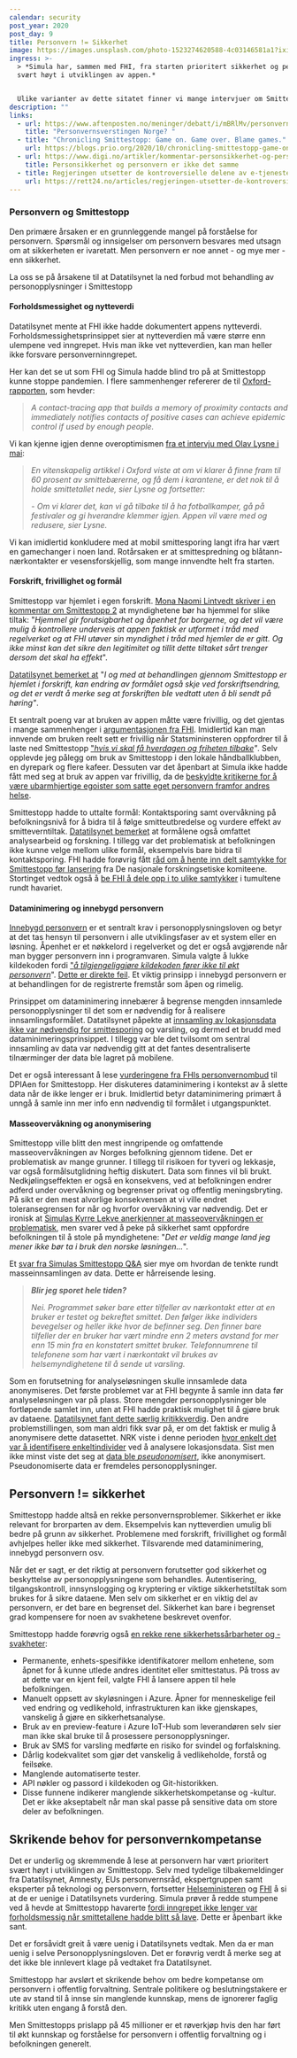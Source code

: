 ```yaml
---
calendar: security
post_year: 2020
post_day: 9
title: Personvern != Sikkerhet
image: https://images.unsplash.com/photo-1523274620588-4c03146581a1?ixid=MXwxMjA3fDB8MHxwaG90by1wYWdlfHx8fGVufDB8fHw%3D&ixlib=rb-1.2.1
ingress: >-
  > *Simula har, sammen med FHI, fra starten prioritert sikkerhet og personvern
  svært høyt i utviklingen av appen.*


  Ulike varianter av dette sitatet finner vi mange intervjuer om Smittestopp. [Politikere](https://www.stortinget.no/no/Saker-og-publikasjoner/Sporsmal/Skriftlige-sporsmal-og-svar/Skriftlig-sporsmal/?qid=80243), [helsebyråkrater](https://www.dagensmedisin.no/artikler/2020/04/02/massiv-kritikk-mot-korona-app/) og [utviklerne](https://www.vg.no/nyheter/meninger/i/b5xzll/simula-smittestopp-virker) forsikrer at sikkerhet og personvern er ivaretatt. Kontrasten til Smittestopp-havariet er oppsiktsvekkende. Hvordan kan dette forstås?
description: ""
links:
  - url: https://www.aftenposten.no/meninger/debatt/i/mBRlMv/personvernsverstingen-norge
    title: "Personvernsverstingen Norge? "
  - title: "Chronicling Smittestopp: Game on. Game over. Blame games."
    url: https://blogs.prio.org/2020/10/chronicling-smittestopp-game-on-game-over-blame-games/
  - url: https://www.digi.no/artikler/kommentar-personsikkerhet-og-personvern-er-ikke-det-samme/458555
    title: Personsikkerhet og personvern er ikke det samme
  - title: Regjeringen utsetter de kontroversielle delene av e-tjenesteloven
    url: https://rett24.no/articles/regjeringen-utsetter-de-kontroversielle-delene-av-e-tjenesteloven
---
```

### Personvern og Smittestopp

Den primære årsaken er en grunnleggende mangel på forståelse for personvern. Spørsmål og innsigelser om personvern besvares med utsagn om at sikkerheten er ivaretatt. Men personvern er noe annet - og mye mer - enn sikkerhet.

La oss se på årsakene til at Datatilsynet la ned forbud mot behandling av personopplysninger i Smittestopp

#### Forholdsmessighet og nytteverdi

Datatilsynet mente at FHI ikke hadde dokumentert appens nytteverdi. Forholdsmessighetsprinsippet sier at nytteverdien må være større enn ulempene ved inngrepet. Hvis man ikke vet nytteverdien, kan man heller ikke forsvare personverninngrepet.

Her kan det se ut som FHI og Simula hadde blind tro på at Smittestopp kunne stoppe pandemien. I flere sammenhenger refererer de til [Oxford-rapporten](https://pubmed.ncbi.nlm.nih.gov/32234805/), som hevder:

> *A contact-tracing app that builds a memory of proximity contacts and immediately notifies contacts of positive cases can achieve epidemic control if used by enough people.*

Vi kan kjenne igjen denne overoptimismen [fra et intervju med Olav Lysne i mai](https://www.dagbladet.no/nyheter/har-ikke-oppdaget-coronasmitte/72454590):

> *En vitenskapelig artikkel i Oxford viste at om vi klarer å finne fram til 60 prosent av smittebærerne, og få dem i karantene, er det nok til å holde smittetallet nede, sier Lysne og fortsetter:*
>
> *\- Om vi klarer det, kan vi gå tilbake til å ha fotballkamper, gå på festivaler og gi hverandre klemmer igjen. Appen vil være med og redusere, sier Lysne.*

Vi kan imidlertid konkludere med at mobil smittesporing langt ifra har vært en gamechanger i noen land. Rotårsaken er at smittespredning og blåtann-nærkontakter er vesensforskjellig, som mange innvendte helt fra starten.

#### Forskrift, frivillighet og formål

Smittestopp var hjemlet i egen forskrift. [Mona Naomi Lintvedt skriver i en kommentar om Smittestopp 2](https://rett24.no/articles/derfor-bor-vi-ha-hjemmel-for-smittestopp-2) at myndighetene bør ha hjemmel for slike tiltak: "*Hjemmel gir forutsigbarhet og åpenhet for borgerne, og det vil være mulig å kontrollere underveis at appen faktisk er utformet i tråd med regelverket og at FHI utøver sin myndighet i tråd med hjemler de er gitt. Og ikke minst kan det sikre den legitimitet og tillit dette tiltaket sårt trenger dersom det skal ha effekt*".

[Datatilsynet bemerket at](https://www.datatilsynet.no/contentassets/ae1905a8b88d4d869f1e059b60be35fd/Vedtak-om-midlertidig-forbud-mot-a-behandle-personopplysninger.pdf) "*I og med at behandlingen gjennom Smittestopp er hjemlet i forskrift, kan endring av formålet også skje ved forskriftsendring, og det er verdt å merke seg at forskriften ble vedtatt uten å bli sendt på høring"*.

Et sentralt poeng var at bruken av appen måtte være frivillig, og det gjentas i mange sammenhenger i [argumentasjonen fra FHI](https://www.fhi.no/contentassets/8335598fc7b84637a35752760c125b3f/~-20_11308-13-svar-pa-varsel-om-vedtak--467321_3_1.pdf). Imidlertid kan man innvende om bruken reelt sett er frivillig når Statsmininsteren oppfordrer til å laste ned Smittestopp ["*hvis vi skal få hverdagen og friheten tilbake*](https://www.vg.no/nyheter/innenriks/i/P9xGAJ/solberg-hvis-vi-skal-faa-hverdagen-tilbake-maa-flest-mulig-laste-ned-appen)*"*. Selv opplevde jeg pålegg om bruk av Smittestopp i den lokale håndballklubben, en dyrepark og flere kafeer. Dessuten var det åpenbart at Simula ikke hadde fått med seg at bruk av appen var frivillig, da de [beskyldte kritikerne for å være ubarmhjertige egoister som satte eget personvern framfor andres helse](https://medium.com/@trond.arve/grovt-overtramp-av-aslak-tveito-og-simula-431b62988f01).

Smittestopp hadde to uttalte formål: Kontaktsporing samt overvåkning på befolkningsnivå for å bidra til å følge smitteutbredelse og vurdere effekt av smitteverntiltak. [Datatilsynet bemerket](https://www.datatilsynet.no/aktuelt/aktuelle-nyheter-2020/varsel-om-palegg-til-smittestopp/) at formålene også omfattet analysearbeid og forskning. I tillegg var det problematisk at befolkningen ikke kunne velge mellom ulike formål, eksempelvis bare bidra til kontaktsporing. FHI hadde forøvrig fått [råd om å hente inn delt samtykke for Smittestopp før lansering](https://www.dagensmedisin.no/artikler/2020/06/19/fhi-fikk-rad-om-a-hente-inn-delt-samtykke-for-smittestopp-for-lansering/) fra De nasjonale forskningsetiske komiteene. Stortinget vedtok også å [be FHI å dele opp i to ulike samtykker](https://www.aftenposten.no/norge/politikk/i/vQaqvm/smittestopp-appen-deles-i-to-med-to-ulike-samtykker) i tumultene rundt havariet. 

#### Dataminimering og innebygd personvern

[Innebygd personvern](https://www.datatilsynet.no/rettigheter-og-plikter/virksomhetenes-plikter/innebygd-personvern/programvareutvikling-med-innebygd-personvern/innebygd-personvern---hva-er-det/) er et sentralt krav i personopplysningsloven og betyr at det tas hensyn til personvern i alle utviklingsfaser av et system eller en løsning. Åpenhet er et nøkkelord i regelverket og det er også avgjørende når man bygger personvern inn i programvaren. Simula valgte å lukke kildekoden fordi ["*å tilgjengeliggjøre kildekoden fører ikke til økt personvern*](https://www.simula.no/news/digital-smittesporing-apen-kildekode)". [Dette er direkte feil](https://blogg.bekk.no/vend-i-tide-det-er-ingen-skam-%C3%A5-snu-fhi-og-simula-2bc89b850b8b). Et viktig prinsipp i innebygd personvern er at behandlingen for de registrerte fremstår som åpen og rimelig.

Prinsippet om dataminimering innebærer å begrense mengden innsamlede personopplysninger til det som er nødvendig for å realisere innsamlingsformålet. Datatilsynet påpekte at [innsamling av lokasjonsdata ikke var nødvendig for smittesporing](https://www.datatilsynet.no/contentassets/ae1905a8b88d4d869f1e059b60be35fd/Vedtak-om-midlertidig-forbud-mot-a-behandle-personopplysninger.pdf) og varsling, og dermed et brudd med dataminimeringsprinsippet. I tillegg var ble det tvilsomt om sentral innsamling av data var nødvendig gitt at det fantes desentraliserte tilnærminger der data ble lagret på mobilene.

Det er også interessant å lese [vurderingene fra FHIs personvernombud](https://drive.google.com/file/d/1wALd4qkZ4yjZ4Eoiavn_tgx-85YT4_-M/view) til DPIAen for Smittestopp. Her diskuteres dataminimering i kontekst av å slette data når de ikke lenger er i bruk. Imidlertid betyr dataminimering primært å unngå å samle inn mer info enn nødvendig til formålet i utgangspunktet.

#### Masseovervåkning og anonymisering

Smittestopp ville blitt den mest inngripende og omfattende masseovervåkningen av Norges befolkning gjennom tidene. Det er problematisk av mange grunner. I tillegg til risikoen for tyveri og lekkasje, var også formålsutglidning heftig diskutert. Data som finnes vil bli brukt. Nedkjølingseffekten er også en konsekvens, ved at befolkningen endrer adferd under overvåkning og begrenser privat og offentlig meningsbryting. På sikt er den mest alvorlige konsekvensen at vi ville endret toleransegrensen for når og hvorfor overvåkning var nødvendig. Det er ironisk at [Simulas Kyrre Lekve anerkjenner at masseovervåkningen er problematisk](https://podtail.com/no/podcast/waterhouse/-2-prat-med-kyrre-lekve-fra-simula-om-prosess-og-d/), men svarer ved å peke på sikkerhet samt oppfordre befolkningen til å stole på myndighetene: "*Det er veldig mange land jeg mener ikke bør ta i bruk den norske løsningen...*".

Et [svar fra Simulas Smittestopp Q&A](https://www.simula.no/news/digital-smittesporing-sporsmal-og-svar) sier mye om hvordan de tenkte rundt masseinnsamlingen av data. Dette er hårreisende lesing.

> ***Blir jeg sporet hele tiden?***
>
> *Nei. Programmet søker bare etter tilfeller av nærkontakt etter at en bruker er testet og bekreftet smittet. Den følger ikke individers bevegelser og heller ikke hvor de befinner seg. Den finner bare tilfeller der en bruker har vært mindre enn 2 meters avstand for mer enn 15 min fra en konstatert smittet bruker. Telefonnumrene til telefonene som har vært i nærkontakt vil brukes av helsemyndighetene til å sende ut varsling.*

Som en forutsetning for analyseløsningen skulle innsamlede data anonymiseres. Det første problemet var at FHI begynte å samle inn data før analyseløsningen var på plass. Store mengder personopplysninger ble fortløpende samlet inn, uten at FHI hadde praktisk mulighet til å gjøre bruk av dataene. [Datatilsynet fant dette særlig kritikkverdig](https://www.datatilsynet.no/contentassets/ae1905a8b88d4d869f1e059b60be35fd/Vedtak-om-midlertidig-forbud-mot-a-behandle-personopplysninger.pdf). Den andre problemstillingen, som man aldri fikk svar på, er om det faktisk er mulig å anonymisere dette datasettet. NRK viste i denne perioden [hvor enkelt det var å identifisere enkeltindivider](https://www.nrk.no/norge/xl/avslort-av-mobilen-1.14911685) ved å analysere lokasjonsdata. Sist men ikke minst viste det seg at [data ble *pseudonomisert*](https://www.tekna.no/magasinet/10-sporsmal-og-svar-om-smittestoppappen/), ikke anonymisert. Pseudonomiserte data er fremdeles personopplysninger.

## Personvern != sikkerhet

Smittestopp hadde altså en rekke personvernsproblemer. Sikkerhet er ikke relevant for brorparten av dem. Eksempelvis kan nytteverdien umulig bli bedre på grunn av sikkerhet. Problemene med forskrift, frivillighet og formål avhjelpes heller ikke med sikkerhet. Tilsvarende med dataminimering, innebygd personvern osv.

Når det er sagt, er det riktig at personvern forutsetter god sikkerhet og beskyttelse av personopplysningene som behandles. Autentisering, tilgangskontroll, innsynslogging og kryptering er viktige sikkerhetstiltak som brukes for å sikre dataene. Men selv om sikkerhet er en viktig del av personvern, er det bare en begrenset del. Sikkerhet kan bare i begrenset grad kompensere for noen av svakhetene beskrevet ovenfor.

Smittestopp hadde forøvrig også [en rekke rene sikkerhetssårbarheter og -svakheter](https://www.regjeringen.no/contentassets/88ec3360adae44a1a9635fd6c1a58fca/200520_rapport_ekspertgruppa_smittestopp.pdf):

* Permanente, enhets-spesifikke identifikatorer mellom enhetene, som åpnet for å kunne utlede andres identitet eller smittestatus. På tross av at dette var en kjent feil, valgte FHI å lansere appen til hele befolkningen.
* Manuelt oppsett av skyløsningen i Azure. Åpner for menneskelige feil ved endring og vedlikehold, infrastrukturen kan ikke gjenskapes, vanskelig å gjøre en sikkerhetsanalyse.
* Bruk av en preview-feature i Azure IoT-Hub som leverandøren selv sier man ikke skal bruke til å prosessere personopplysninger.
* Bruk av SMS for varsling medførte en risiko for svindel og forfalskning.
* Dårlig kodekvalitet som gjør det vanskelig å vedlikeholde, forstå og feilsøke.
* Manglende automatiserte tester.
* API nøkler og passord i kildekoden og Git-historikken.
* Disse funnene indikerer manglende sikkerhetskompetanse og -kultur. Det er ikke akseptabelt når man skal passe på sensitive data om store deler av befolkningen.

## Skrikende behov for personvernkompetanse

Det er underlig og skremmende å lese at personvern har vært prioritert svært høyt i utviklingen av Smittestopp. Selv med tydelige tilbakemeldinger fra Datatilsynet, Amnesty, EUs personvernsråd, ekspertgruppen samt eksperter på teknologi og personvern, fortsetter [Helseministeren](https://www.dagbladet.no/meninger/hoie-bommer-om-smittestopp/72908271) og [FHI](https://www.aftenposten.no/norge/i/mRAyz0/fhi-sletter-alle-data-fra-appen-smittestopp) å si at de er uenige i Datatilsynets vurdering. Simula prøver å redde stumpene ved å hevde at Smittestopp havarerte [fordi inngrepet ikke lenger var forholdsmessig når smittetallene hadde blitt så lave](https://www.simula.no/news/smittestopp-og-erfaringer-fra-digital-smittesporing). Dette er åpenbart ikke sant.

Det er forsåvidt greit å være uenig i Datatilsynets vedtak. Men da er man uenig i selve Personopplysningsloven. Det er forøvrig verdt å merke seg at det ikke ble innlevert klage på vedtaket fra Datatilsynet.

Smittestopp har avslørt et skrikende behov om bedre kompetanse om personvern i offentlig forvaltning. Sentrale politikere og beslutningstakere er ute av stand til å innse sin manglende kunnskap, mens de ignorerer faglig kritikk uten engang å forstå den.

Men Smittestopps prislapp på 45 millioner er et røverkjøp hvis den har ført til økt kunnskap og forståelse for personvern i offentlig forvaltning og i befolkningen generelt.